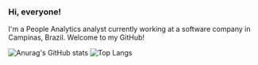### Hi, everyone!

I'm a People Analytics analyst currently working at a software company in Campinas, Brazil. Welcome to my GitHub!


![Anurag's GitHub stats](https://github-readme-stats.vercel.app/api?username=higor-gomes93&show_icons=true&theme=radical&hide=contribs)
![Top Langs](https://github-readme-stats.vercel.app/api/top-langs/?username=higor-gomes93&layout=compact&theme=radical&card_height=220)

